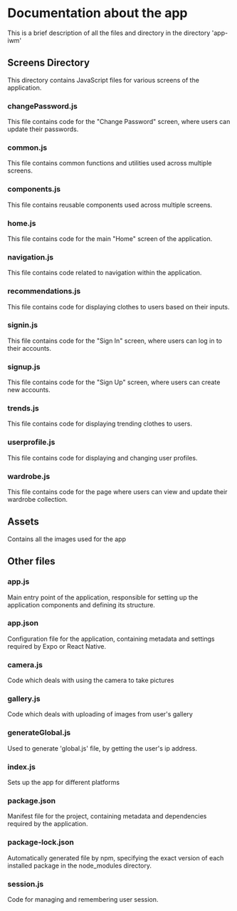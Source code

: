 # Documentation about the app
This is a brief description of all the files and directory in the directory 'app-iwm' 
## Screens Directory

This directory contains JavaScript files for various screens of the application.

### changePassword.js

This file contains code for the "Change Password" screen, where users can update their passwords.

### common.js

This file contains common functions and utilities used across multiple screens.

### components.js

This file contains reusable components used across multiple screens.

### home.js

This file contains code for the main "Home" screen of the application.

### navigation.js

This file contains code related to navigation within the application.

### recommendations.js

This file contains code for displaying clothes to users based on their inputs.

### signin.js

This file contains code for the "Sign In" screen, where users can log in to their accounts.

### signup.js

This file contains code for the "Sign Up" screen, where users can create new accounts.

### trends.js

This file contains code for displaying trending clothes to users.

### userprofile.js

This file contains code for displaying and changing user profiles.

### wardrobe.js

This file contains code for the page where users can view and update their wardrobe collection.
## Assets
Contains all the images used for the app
## Other files
### app.js

Main entry point of the application, responsible for setting up the application components and defining its structure.

### app.json

Configuration file for the application, containing metadata and settings required by Expo or React Native.

### camera.js

Code which deals with using the camera to take pictures

### gallery.js

Code which deals with uploading of images from user's gallery

### generateGlobal.js

Used to generate 'global.js' file, by getting the user's ip address.

### index.js

Sets up the app for different platforms


### package.json

Manifest file for the project, containing metadata and dependencies required by the application.

### package-lock.json

Automatically generated file by npm, specifying the exact version of each installed package in the node_modules directory.

### session.js

Code for managing and remembering user session.
